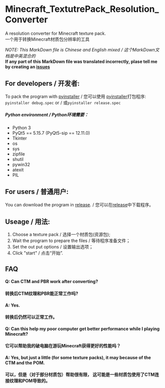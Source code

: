 # Minecraft_TextutrePack_Resolution_Converter
A resolution converter for Minecraft texture pack.\
一个用于转换Minecraft材质包分辨率的工具

*NOTE: This MarkDown file is Chinese and English mixed / 这个MarkDown文档是中英混合的*\
**If any part of this MarkDown file was translated incorrectly, plase tell me by creating an [issues](https://github.com/HarcicYang/Minecraft_TextutrePack_Resolution_Converter/issues)** 

## For developers / 开发者:
To pack the program with [pyinstaller](https://github.com/pyinstaller/pyinstaller) / 您可以使用 [pyinstaller](https://github.com/pyinstaller/pyinstaller)打包程序:\
`pyinstaller debug.spec` or / 或`pyinstaller release.spec` 
##### Python environment / Python环境需要：
- Python 3
- PyQt5 == 5.15.7 (PyQt5-sip == 12.11.0)
- Tkinter
- os
- sys
- zipfile
- shutil
- pywin32
- atexit
- PIL

## For users / 普通用户:
You can download the program in [release](https://github.com/HarcicYang/Minecraft_TextutrePack_Resolution_Converter/releases/tag/1.0). / 您可以在[release](https://github.com/HarcicYang/Minecraft_TextutrePack_Resolution_Converter/releases/tag/1.0)中下载程序。
## Useage / 用法:
1. Choose a texture pack / 选择一个材质包(资源包);
2. Wait the program to prepare the files / 等待程序准备文件；
3. Set the out put options / 设置输出选项；
4. Click "start" / 点击“开始”.

## FAQ
#### Q: Can CTM and PBR work after converting?
####   转换后CTM纹理和PBR能正常工作吗?
#### A: Yes.
####   转换后仍然可以正常工作。
#### Q: Can this help my poor computer get better performance while I playing Minecraft?
####   它可以帮助我的破电脑在游玩Minecraft获得更好的性能吗？
#### A: Yes, but just a little (for some texture packs), it may because of the CTM and the POM.
####   可以，但是（对于部分材质包）帮助很有限， 这可能是一些材质包使用了CTM连接纹理和POM导致的。
